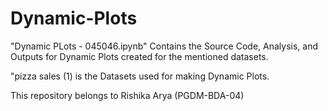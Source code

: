 # Dynamic-Plots
"Dynamic PLots - 045046.ipynb" Contains the Source Code, Analysis, and Outputs for Dynamic Plots created for the mentioned datasets.

"pizza sales (1) is the Datasets used for making Dynamic Plots.

This repository belongs to Rishika Arya (PGDM-BDA-04)
